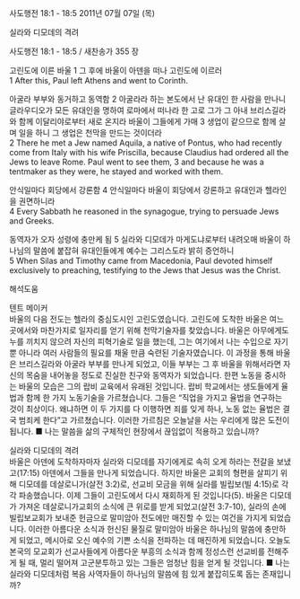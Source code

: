 사도행전 18:1 - 18:5 
2011년 07월 07일 (목)

실라와 디모데의 격려



사도행전 18:1 - 18:5 / 새찬송가 355 장


고린도에 이른 바울
1 그 후에 바울이 아덴을 떠나 고린도에 이르러   
1 After this, Paul left Athens and went to Corinth. 

아굴라 부부와 동거하고 동역함 
2 아굴라라 하는 본도에서 난 유대인 한 사람을 만나니 글라우디오가 모든 유대인을 명하여 로마에서 떠나라 한 고로 그가 그 아내 브리스길라와 함께 이달리야로부터 새로 온지라 바울이 그들에게 가매 3 생업이 같으므로 함께 살며 일을 하니 그 생업은 천막을 만드는 것이더라   
2 There he met a Jew named Aquila, a native of Pontus, who had recently come from Italy with his wife Priscilla, because Claudius had ordered all the Jews to leave Rome. Paul went to see them, 3 and because he was a tentmaker as they were, he stayed and worked with them. 

안식일마다 회당에서 강론함 
4 안식일마다 바울이 회당에서 강론하고 유대인과 헬라인을 권면하니라   
4 Every Sabbath he reasoned in the synagogue, trying to persuade Jews and Greeks. 

동역자가 오자 성령에 충만케 됨
5 실라와 디모데가 마게도냐로부터 내려오매 바울이 하나님의 말씀에 붙잡혀 유대인들에게 예수는 그리스도라 밝히 증언하니  
5 When Silas and Timothy came from Macedonia, Paul devoted himself exclusively to preaching, testifying to the Jews that Jesus was the Christ.

해석도움





텐트 메이커  
바울의 다음 전도는 헬라의 중심도시인 고린도였습니다. 고린도에 도착한 바울은 여느 곳에서와 마찬가지로 일자리를 얻기 위해 천막기술자를 찾았습니다. 바울은 아무에게도 누를 끼치지 않으려 자신의 피혁기술로 일을 했는데, 그는 여기에서 나는 수입으로 자기뿐 아니라 여러 사람들의 필요를 채울 만큼 숙련된 기술자였습니다. 이 과정을 통해 바울은 브리스길라와 아굴라 부부를 만나게 되었고, 이들 부부는 그 후 바울을 위해서라면 자신의 목숨을 내어놓을 정도로 진실한 친구와 동역자가 되었습니다. 한편 노동을 중시하는 바울의 모습은 그의 랍비 교육에서 유래된 것입니다. 랍비 학교에서는 생도들에게 율법과 함께 한 가지 노동기술을 가르쳤습니다. 그들은 “직업을 가지고 율법을 연구하는 것이 최상이다. 왜냐하면 이 두 가지를 다 이행하면 죄를 잊게 하나, 노동 없는 율법은 결국 범죄케 한다”고 가르쳤습니다. 이러한 가르침은 오늘날을 사는 우리에게 많은 도전이 됩니다. 
■ 나는 말씀을 삶의 구체적인 현장에서 끊임없이 적용하고 있습니까? 

실라와 디모데의 격려  
바울은 아덴에 도착하자마자 실라와 디모데를 자기에게로 속히 오게 하라는 전갈을 보냈고(17:15) 아덴에서 그들을 만나게 되었습니다. 하지만 바울은 교회의 형편을 살피기 위해 디모데를 데살로니가(살전 3:2)로, 선교비 모금을 위해 실라를 빌립보(빌 4:15)로 각각 파송했습니다. 이제 그들이 고린도에서 다시 재회하게 된 것입니다(5). 바울은 디모데가 가져온 데살로니가교회의 소식에 큰 위로를 받게 되었고(살전 3:7-10), 실라의 손에 빌립보교회가 보내준 헌금으로 말미암아 전도에만 매진할 수 있는 여건을 가지게 되었습니다. 이러한 아름다운 소식과 헌신된 물질로 말미암아 바울은 하나님의 말씀에 충만하게 되었고, 메시아로 오신 예수의 기쁜 소식을 전파하는 데 매진하게 되었습니다. 오늘도 본국의 모교회가 선교사들에게 아름다운 부흥의 소식과 함께 정성스런 선교비를 전해주게 될 때, 멀리 떨어져 고군분투하고 있는 그들은 엄청난 힘을 얻게 될 것입니다.
■ 나는 실라와 디모데처럼 복음 사역자들이 하나님의 말씀에 힘 있게 붙잡히도록 돕는 존재입니까?